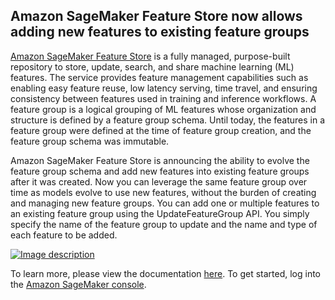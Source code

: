 ## Amazon SageMaker Feature Store now allows adding new features to existing feature groups

[Amazon SageMaker Feature Store](https://aws.amazon.com/sagemaker/feature-store/) is a fully managed, purpose-built repository to store, update, search, and share machine learning (ML) features. The service provides feature management capabilities such as enabling easy feature reuse, low latency serving, time travel, and ensuring consistency between features used in training and inference workflows. A feature group is a logical grouping of ML features whose organization and structure is defined by a feature group schema. Until today, the features in a feature group were defined at the time of feature group creation, and the feature group schema was immutable.

Amazon SageMaker Feature Store is announcing the ability to evolve the feature group schema and add new features into existing feature groups after it was created. Now you can leverage the same feature group over time as models evolve to use new features, without the burden of creating and managing new feature groups. You can add one or multiple features to an existing feature group using the UpdateFeatureGroup API. You simply specify the name of the feature group to update and the name and type of each feature to be added.

[![Image description](https://dev-to-uploads.s3.amazonaws.com/uploads/articles/5m15zsqp4eb1szj9b681.png)](https://k21technologies.samcart.com/referral/gBBzLUFj/wZNqvQpM5mBn2g53)

To learn more, please view the documentation [here](https://docs.aws.amazon.com/sagemaker/latest/dg/feature-store-update-feature-group.html). To get started, log into the [Amazon SageMaker console](https://console.aws.amazon.com/sagemaker/home).